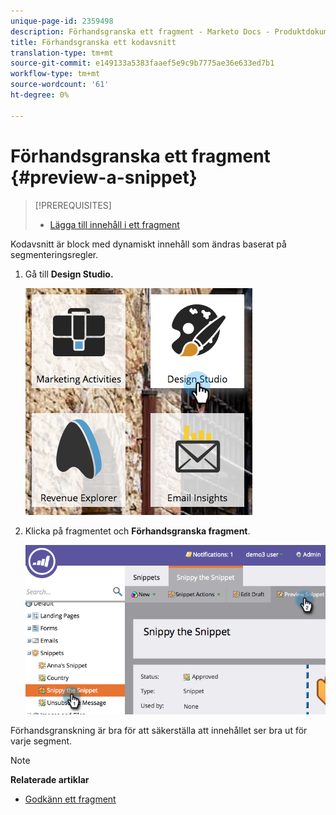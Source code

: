 ```yaml
---
unique-page-id: 2359498
description: Förhandsgranska ett fragment - Marketo Docs - Produktdokumentation
title: Förhandsgranska ett kodavsnitt
translation-type: tm+mt
source-git-commit: e149133a5383faaef5e9c9b7775ae36e633ed7b1
workflow-type: tm+mt
source-wordcount: '61'
ht-degree: 0%

---
```



# Förhandsgranska ett fragment {#preview-a-snippet}

>[!PREREQUISITES]
>
>* [Lägga till innehåll i ett fragment](add-content-to-a-snippet.md)

>



Kodavsnitt är block med dynamiskt innehåll som ändras baserat på segmenteringsregler.

1. Gå till **Design Studio.**

   ![](assets/designstudio-3.png)

1. Klicka på fragmentet och **Förhandsgranska fragment**.

   ![](assets/image2014-9-16-9-3a48-3a32.png)

Förhandsgranskning är bra för att säkerställa att innehållet ser bra ut för varje segment.

>[!NOTE]
>
>**Relaterade artiklar**
>
>* [Godkänn ett fragment](approve-a-snippet.md)

>



